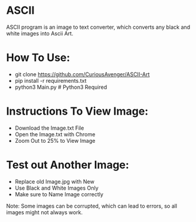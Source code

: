 # ASCII
ASCII program is an image to text converter, which converts any black and white images into Ascii Art.

# How To Use:
- git clone https://github.com/CuriousAvenger/ASCII-Art
- pip install -r requirements.txt
- python3 Main.py # Python3 Required

# Instructions To View Image:
- Download the Image.txt File 
- Open the Image.txt with Chrome
- Zoom Out to 25% to View Image

# Test out Another Image:
- Replace old Image.jpg with New 
- Use Black and White Images Only
- Make sure to Name Image correctly

Note: Some images can be corrupted, which can lead to errors, so all images might not always work.
